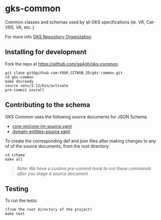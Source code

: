 # gks-common

Common classes and schemas used by all GKS specifications (ie. VR, Cat-VRS, VA, etc..)

For more info
[GKS Repository Organization](https://docs.google.com/document/d/16SrjqPJ1ct_z8OK6kNcu3KO1ia6LAyVriSbuDLXRAI8/edit)

## Installing for development

Fork the repo at <https://github.com/ga4gh/gks-common>.

    git clone git@github.com:YOUR_GITHUB_ID/gks-common.git
    cd gks-common
    make devready
    source venv/3.12/bin/activate
    pre-commit install

## Contributing to the schema

GKS Common uses the following source documents for JSON Schema:

* [core-im/core-im-source.yaml](./schema/gks-common/core-im/core-im-source.yaml)
* [domain-entities-source.yaml](./schema/gks-common/domain-entities/domain-entities-source.yaml)

To create the corresponding def and json files after making changes to any of of the
source documents, from the root directory:

    cd schema
    make all

> _Note: We have a custom pre-commit hook to run these commands after you stage a source
> document_

## Testing

To run the tests:

    (from the root directory of the project)
    make test
